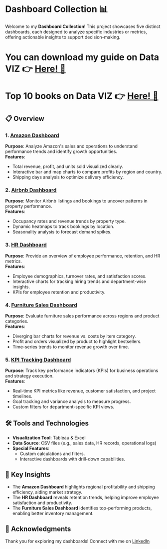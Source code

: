 # Dashboard Collection 📊  

Welcome to my **Dashboard Collection**! This project showcases five distinct dashboards, each designed to analyze specific industries or metrics, offering actionable insights to support decision-making.  


# You can download my guide on Data VIZ 👉 [Here! 📂](https://github.com/user-attachments/files/19522178/10.Rules.for.Your.Visualizations.pdf)

# Top 10 books on Data VIZ 👉 [Here! 📂](https://github.com/user-attachments/files/19522181/Data.Viz.Books.pdf)

 

## 📋 Overview  

### 1. [**Amazon Dashboard**](https://github.com/AhmedAbdulWahid-Data/Top_5_Dashboards/tree/main/E-Commerce_Amazon_Tableau) 
**Purpose**: Analyze Amazon's sales and operations to understand performance trends and identify growth opportunities.  
**Features**:  
- Total revenue, profit, and units sold visualized clearly.  
- Interactive bar and map charts to compare profits by region and country.  
- Shipping days analysis to optimize delivery efficiency.  

### 2. [**Airbnb Dashboard**](https://github.com/AhmedAbdulWahid-Data/Top_5_Dashboards/tree/main/Hospitality_Airbnb_Tableau)
**Purpose**: Monitor Airbnb listings and bookings to uncover patterns in property performance.  
**Features**:  
- Occupancy rates and revenue trends by property type.  
- Dynamic heatmaps to track bookings by location.  
- Seasonality analysis to forecast demand spikes.  

### 3. [**HR Dashboard**](https://github.com/AhmedAbdulWahid-Data/Top_5_Dashboards/tree/main/HR-Tableau)
**Purpose**: Provide an overview of employee performance, retention, and HR metrics.  
**Features**:  
- Employee demographics, turnover rates, and satisfaction scores.  
- Interactive charts for tracking hiring trends and department-wise insights.  
- KPIs for employee retention and productivity.  

### 4. [**Furniture Sales Dashboard**](https://github.com/AhmedAbdulWahid-Data/Top_5_Dashboards/tree/main/Furniture_Sales_Tableau)  
**Purpose**: Evaluate furniture sales performance across regions and product categories.  
**Features**:  
- Diverging bar charts for revenue vs. costs by item category.  
- Profit and orders visualized by product to highlight bestsellers.  
- Time-series trends to monitor revenue growth over time.  

### 5. [**KPI Tracking Dashboard**](https://github.com/AhmedAbdulWahid-Data/Top_5_Dashboards/tree/main/KPIS-Excel)  
**Purpose**: Track key performance indicators (KPIs) for business operations and strategy execution.  
**Features**:  
- Real-time KPI metrics like revenue, customer satisfaction, and project timelines.  
- Goal tracking and variance analysis to measure progress.  
- Custom filters for department-specific KPI views.  

## 🛠️ Tools and Technologies  
- **Visualization Tool**: Tableau & Excel  
- **Data Source**: CSV files (e.g., sales data, HR records, operational logs)  
- **Special Features**:  
  - Custom calculations and filters.  
  - Interactive dashboards with drill-down capabilities.  


## 🧩 Key Insights  
- The **Amazon Dashboard** highlights regional profitability and shipping efficiency, aiding market strategy.  
- The **HR Dashboard** reveals retention trends, helping improve employee satisfaction and productivity.  
- The **Furniture Sales Dashboard** identifies top-performing products, enabling better inventory management.  

## 🙌 Acknowledgments  
Thank you for exploring my dashboards! Connect with me on [LinkedIn](https://www.linkedin.com/in/ahmed-abdulwahid/)
